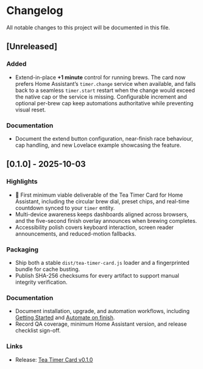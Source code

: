 # Changelog

All notable changes to this project will be documented in this file.

## [Unreleased]

### Added
- Extend-in-place **+1 minute** control for running brews. The card now prefers Home Assistant’s
  `timer.change` service when available, and falls back to a seamless `timer.start` restart when the
  change would exceed the native cap or the service is missing. Configurable increment and optional
  per-brew cap keep automations authoritative while preventing visual reset.

### Documentation
- Document the extend button configuration, near-finish race behaviour, cap handling, and new Lovelace
  example showcasing the feature.

## [0.1.0] - 2025-10-03

### Highlights
- 🎉 First minimum viable deliverable of the Tea Timer Card for Home Assistant, including the circular brew dial, preset chips, and real-time countdown synced to your `timer` entity.
- Multi-device awareness keeps dashboards aligned across browsers, and the five-second finish overlay announces when brewing completes.
- Accessibility polish covers keyboard interaction, screen reader announcements, and reduced-motion fallbacks.

### Packaging
- Ship both a stable `dist/tea-timer-card.js` loader and a fingerprinted bundle for cache busting.
- Publish SHA-256 checksums for every artifact to support manual integrity verification.

### Documentation
- Document installation, upgrade, and automation workflows, including [Getting Started](docs/getting-started.md) and [Automate on finish](docs/automations/finished.md).
- Record QA coverage, minimum Home Assistant version, and release checklist sign-off.

### Links
- Release: [Tea Timer Card v0.1.0](https://github.com/sharwell/ha-tea-timer/releases/tag/v0.1.0)
